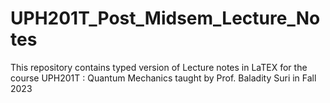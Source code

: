 # UPH201T_Post_Midsem_Lecture_Notes
This repository contains typed version of Lecture notes in LaTEX for the course UPH201T : Quantum Mechanics taught by Prof. Baladity Suri in Fall 2023

